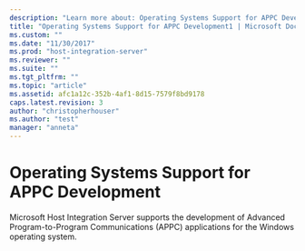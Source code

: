 ```yaml
---
description: "Learn more about: Operating Systems Support for APPC Development"
title: "Operating Systems Support for APPC Development1 | Microsoft Docs"
ms.custom: ""
ms.date: "11/30/2017"
ms.prod: "host-integration-server"
ms.reviewer: ""
ms.suite: ""
ms.tgt_pltfrm: ""
ms.topic: "article"
ms.assetid: afc1a12c-352b-4af1-8d15-7579f8bd9178
caps.latest.revision: 3
author: "christopherhouser"
ms.author: "test"
manager: "anneta"
---
```

# Operating Systems Support for APPC Development
Microsoft Host Integration Server supports the development of Advanced Program-to-Program Communications (APPC) applications for the Windows operating system.
